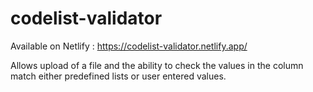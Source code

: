 # codelist-validator

Available on Netlify : https://codelist-validator.netlify.app/

Allows upload of a file and the ability to check the values in the column match either predefined lists or user entered values.